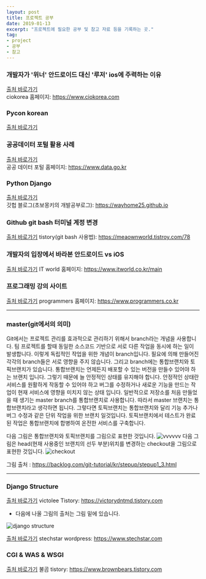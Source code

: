 ```yaml
---
layout: post
title: 프로젝트 공부
date: 2019-01-13
excerpt: "프로젝트에 필요한 공부 및 참고 자료 등을 기록하는 곳."
tag:
- project
- 공부
- 참고
---
```


### 개발자가 '위너' 안드로이드 대신 '루저' ios에 주력하는 이유
[출처 바로가기](https://www.ciokorea.com/news/37433)<br>
ciokorea 홈페이지: <https://www.ciokorea.com>

### Pycon korean
[출처 바로가기](https://www.pycon.kr/2018/program/list)<br>

### 공공데이터 포털 활용 사례
[출처 바로가기](https://www.data.go.kr/useCase/exam/index.do)<br>
공공 데이터 포털 홈페이지: <https://www.data.go.kr>

### Python Django
[출처 바로가기](https://tutorial.djangogirls.org/ko/django)<br>
깃헙 블로그(초보몽키의 개발공부로그): <https://wayhome25.github.io>

### Github git bash 터미널 계정 변경
[출처 바로가기](https://meaownworld.tistory.com/78)
tistory(git bash 사용법): <https://meaownworld.tistroy.com/78>

### 개발자의 입장에서 바라본 안드로이드 vs iOS
[출처 바로가기](https://www.itworld.co.kr/print/70216)
IT world 홈페이지: <https://www.itworld.co.kr/main>

### 프로그래밍 강의 사이트
[출처 바로가기](https://www.programmers.co.kr)
programmers 홈페이지: <https://www.programmers.co.kr>

<hr>

### master(git에서의 의미)

Git에서는 프로젝트 관리를 효과적으로 관리하기 위해서 branch라는 개념을 사용합니다.
팀 프로젝트를 할때 동일한 소스코드 기반으로 서로 다른 작업을 동시에 하는 일이 발생합니다.
이렇게 독립적인 작업을 위한 개념이 branch입니다. 
필요에 의해 만들어진 각각의 branch들은 서로 영향을 주지 않습니다.
그리고 branch에는 통합브랜치와 토픽브랜치가 있습니다. 
통합브랜치는 언제든지 배포할 수 있는 버전을 만들수 있어야 하는 브랜치 입니다.
그렇기 때문에 늘 안정적인 상태를 유지해야 합니다.
안정적인 상태란 서비스를 원활하게 작동할 수 있어야 하고 버그를 수정하거나 새로운 기능을 만드는 작업이
현재 서비스에 영향을 미치지 않는 상태 입니다. 
일반적으로 저장소를 처음 만들었을 때 생기는 master branch를 통합브랜치로 사용합니다. 
따라서 master 브랜치는 통합브랜치라고 생각하면 됩니다. 
그렇다면 토픽브랜치는 통합브랜치와 달리 기능 추가나 버그 수정과 같은 단위 작업을 위한 브랜치 일것입니다.
토픽브랜치에서 테스트가 완료된 작업은 통합브랜치에 합병하여 온전한 서비스를 구축합니다. 

다음 그림은 통합브랜치와 토픽브랜치를 그림으로 표현한 것입니다.
![vvvvvv](https://user-images.githubusercontent.com/33630505/51373209-03adee80-1b43-11e9-9e40-ae10d77129be.JPG)
다음 그림은 head(현재 사용중인 브랜치의 선두 부분)위치를 변경하는 checkout을 그림으로 표현한 것입니다.
![checkout](https://user-images.githubusercontent.com/33630505/51373843-82eff200-1b44-11e9-99ec-72fef8dc27b2.JPG)

그림 출처 : <https://backlog.com/git-tutorial/kr/stepup/stepup1_3.html>

<hr>

### Django Structure 
[출처 바로가기](https://victorydntmd.tistory.com/258)
victolee Tistory: <https://victorydntmd.tistory.com>

* 다음에 나올 그림의 출처는 그림 밑에 있습니다. 

![django structure](https://user-images.githubusercontent.com/33630505/51454555-a4412000-1d88-11e9-9b8d-f1d279cdac6e.JPG)

[출처 바로가기](https://www.stechstar.com/user/wordpress/python-django-개요-다이어그램)
stechstar wordpress: <https://www.stechstar.com>

### CGI & WAS & WSGI
[출처 바로가기](https://www.brownbears.tistory.com/350)
불곰 tistory: <https://www.brownbears.tistory.com>


